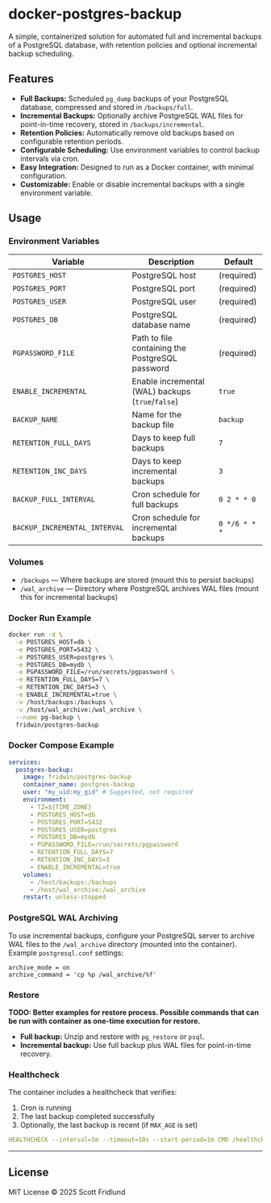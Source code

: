 # docker-postgres-backup

A simple, containerized solution for automated full and incremental backups of a PostgreSQL database, with retention policies and optional incremental backup scheduling.

## Features

- **Full Backups:** Scheduled `pg_dump` backups of your PostgreSQL database, compressed and stored in `/backups/full`.
- **Incremental Backups:** Optionally archive PostgreSQL WAL files for point-in-time recovery, stored in `/backups/incremental`.
- **Retention Policies:** Automatically remove old backups based on configurable retention periods.
- **Configurable Scheduling:** Use environment variables to control backup intervals via cron.
- **Easy Integration:** Designed to run as a Docker container, with minimal configuration.
- **Customizable:** Enable or disable incremental backups with a single environment variable.

## Usage

### Environment Variables

| Variable                      | Description                                              | Default                |
|-------------------------------|----------------------------------------------------------|------------------------|
| `POSTGRES_HOST`               | PostgreSQL host                                          | (required)             |
| `POSTGRES_PORT`               | PostgreSQL port                                          | (required)             |
| `POSTGRES_USER`               | PostgreSQL user                                          | (required)             |
| `POSTGRES_DB`                 | PostgreSQL database name                                 | (required)             |
| `PGPASSWORD_FILE`             | Path to file containing the PostgreSQL password          | (required)             |
| `ENABLE_INCREMENTAL`          | Enable incremental (WAL) backups (`true`/`false`)        | `true`                 |
| `BACKUP_NAME`                 | Name for the backup file                                 | `backup`               |
| `RETENTION_FULL_DAYS`         | Days to keep full backups                                | `7`                    |
| `RETENTION_INC_DAYS`          | Days to keep incremental backups                         | `3`                    |
| `BACKUP_FULL_INTERVAL`        | Cron schedule for full backups                           | `0 2 * * 0`            |
| `BACKUP_INCREMENTAL_INTERVAL` | Cron schedule for incremental backups                    | `0 */6 * * *`          |

### Volumes

- `/backups` — Where backups are stored (mount this to persist backups)
- `/wal_archive` — Directory where PostgreSQL archives WAL files (mount this for incremental backups)

### Docker Run Example

```sh
docker run -d \
  -e POSTGRES_HOST=db \
  -e POSTGRES_PORT=5432 \
  -e POSTGRES_USER=postgres \
  -e POSTGRES_DB=mydb \
  -e PGPASSWORD_FILE=/run/secrets/pgpassword \
  -e RETENTION_FULL_DAYS=7 \
  -e RETENTION_INC_DAYS=3 \
  -e ENABLE_INCREMENTAL=true \
  -v /host/backups:/backups \
  -v /host/wal_archive:/wal_archive \
  --name pg-backup \
  fridwin/postgres-backup
```

### Docker Compose Example

```yaml
services:
  postgres-backup:
    image: fridwin/postgres-backup
    container_name: postgres-backup
    user: "my_uid:my_gid" # Suggested, not required
    environment:
      - TZ=${TIME_ZONE}
      - POSTGRES_HOST=db
      - POSTGRES_PORT=5432
      - POSTGRES_USER=postgres
      - POSTGRES_DB=mydb
      - PGPASSWORD_FILE=/run/secrets/pgpassword
      - RETENTION_FULL_DAYS=7
      - RETENTION_INC_DAYS=3
      - ENABLE_INCREMENTAL=true
    volumes:
      - /host/backups:/backups
      - /host/wal_archive:/wal_archive
    restart: unless-stopped
```

### PostgreSQL WAL Archiving

To use incremental backups, configure your PostgreSQL server to archive WAL files to the `/wal_archive` directory (mounted into the container). Example `postgresql.conf` settings:

```
archive_mode = on
archive_command = 'cp %p /wal_archive/%f'
```

### Restore

__TODO: Better examples for restore process. Possible commands that can be run with container as one-time execution for restore.__
- **Full backup:** Unzip and restore with `pg_restore` or `psql`.
- **Incremental backup:** Use full backup plus WAL files for point-in-time recovery.


### Healthcheck

The container includes a healthcheck that verifies:

1. Cron is running
2. The last backup completed successfully
3. Optionally, the last backup is recent (if `MAX_AGE` is set)

```yaml
HEALTHCHECK --interval=5m --timeout=10s --start-period=1m CMD /healthcheck.sh
```

---
## License

MIT License © 2025 Scott Fridlund